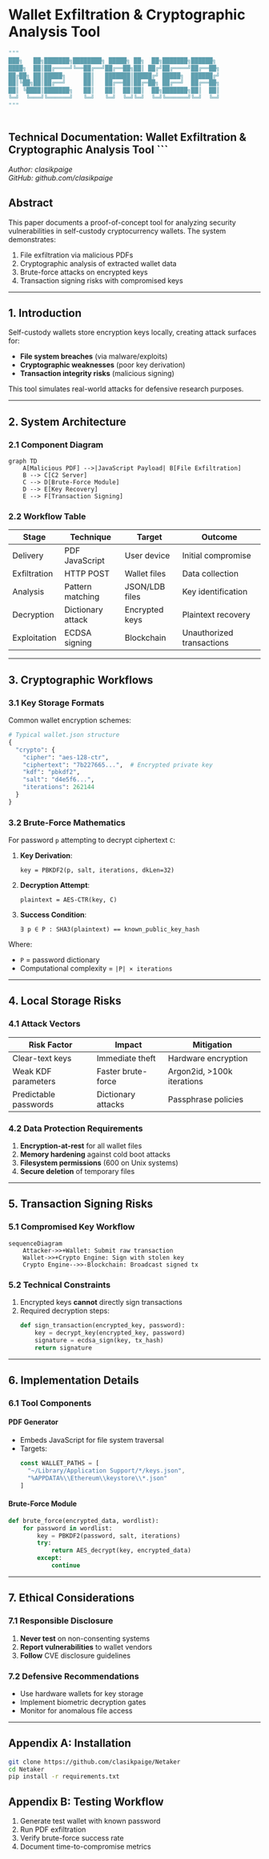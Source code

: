 # Wallet Exfiltration & Cryptographic Analysis Tool

```python
"""
███╗   ██╗███████╗████████╗ █████╗ ██╗  ██╗███████╗██████╗ 
████╗  ██║██╔════╝╚══██╔══╝██╔══██╗██║ ██╔╝██╔════╝██╔══██╗
██╔██╗ ██║█████╗     ██║   ███████║█████╔╝ █████╗  ██████╔╝
██║╚██╗██║██╔══╝     ██║   ██╔══██║██╔═██╗ ██╔══╝  ██╔══██╗
██║ ╚████║███████╗   ██║   ██║  ██║██║  ██╗███████╗██║  ██║
╚═╝  ╚═══╝╚══════╝   ╚═╝   ╚═╝  ╚═╝╚═╝  ╚═╝╚══════╝╚═╝  ╚═╝
"""



```
## Technical Documentation: Wallet Exfiltration & Cryptographic Analysis Tool  ```

*Author: clasikpaige*  
*GitHub: github.com/clasikpaige*  

## **Abstract**  
This paper documents a proof-of-concept tool for analyzing security vulnerabilities in self-custody cryptocurrency wallets. The system demonstrates:  
1. File exfiltration via malicious PDFs  
2. Cryptographic analysis of extracted wallet data  
3. Brute-force attacks on encrypted keys  
4. Transaction signing risks with compromised keys  

---

## **1. Introduction**  
Self-custody wallets store encryption keys locally, creating attack surfaces for:  
- **File system breaches** (via malware/exploits)  
- **Cryptographic weaknesses** (poor key derivation)  
- **Transaction integrity risks** (malicious signing)  

This tool simulates real-world attacks for defensive research purposes.

---

## **2. System Architecture**  

### **2.1 Component Diagram**  
```mermaid
graph TD
    A[Malicious PDF] -->|JavaScript Payload| B[File Exfiltration]
    B --> C[C2 Server]
    C --> D[Brute-Force Module]
    D --> E[Key Recovery]
    E --> F[Transaction Signing]
```

### **2.2 Workflow Table**  

| Stage | Technique | Target | Outcome |
|-------|-----------|--------|---------|
| Delivery | PDF JavaScript | User device | Initial compromise |
| Exfiltration | HTTP POST | Wallet files | Data collection |
| Analysis | Pattern matching | JSON/LDB files | Key identification |
| Decryption | Dictionary attack | Encrypted keys | Plaintext recovery |
| Exploitation | ECDSA signing | Blockchain | Unauthorized transactions |

---

## **3. Cryptographic Workflows**  

### **3.1 Key Storage Formats**  
Common wallet encryption schemes:  

```python
# Typical wallet.json structure
{
  "crypto": {
    "cipher": "aes-128-ctr",
    "ciphertext": "7b227665...",  # Encrypted private key
    "kdf": "pbkdf2",
    "salt": "d4e5f6...",
    "iterations": 262144
  }
}
```

### **3.2 Brute-Force Mathematics**  

For password `p` attempting to decrypt ciphertext `C`:  

1. **Key Derivation**:  
   ```
   key = PBKDF2(p, salt, iterations, dkLen=32)
   ```

2. **Decryption Attempt**:  
   ```
   plaintext = AES-CTR(key, C)
   ```

3. **Success Condition**:  
   ```
   ∃ p ∈ P : SHA3(plaintext) == known_public_key_hash
   ```

Where:  
- `P` = password dictionary  
- Computational complexity = `|P| × iterations`

---

## **4. Local Storage Risks**  

### **4.1 Attack Vectors**  
| Risk Factor | Impact | Mitigation |
|-------------|--------|------------|
| Clear-text keys | Immediate theft | Hardware encryption |
| Weak KDF parameters | Faster brute-force | Argon2id, >100k iterations |
| Predictable passwords | Dictionary attacks | Passphrase policies |

### **4.2 Data Protection Requirements**  
1. **Encryption-at-rest** for all wallet files  
2. **Memory hardening** against cold boot attacks  
3. **Filesystem permissions** (600 on Unix systems)  
4. **Secure deletion** of temporary files  

---

## **5. Transaction Signing Risks**  

### **5.1 Compromised Key Workflow**  
```mermaid
sequenceDiagram
    Attacker->>+Wallet: Submit raw transaction
    Wallet->>+Crypto Engine: Sign with stolen key
    Crypto Engine-->>-Blockchain: Broadcast signed tx
```

### **5.2 Technical Constraints**  
1. Encrypted keys **cannot** directly sign transactions  
2. Required decryption steps:  
   ```python
   def sign_transaction(encrypted_key, password):
       key = decrypt_key(encrypted_key, password)
       signature = ecdsa_sign(key, tx_hash)
       return signature
   ```

---

## **6. Implementation Details**  

### **6.1 Tool Components**  

#### **PDF Generator**  
- Embeds JavaScript for file system traversal  
- Targets:  
  ```javascript
  const WALLET_PATHS = [
    "~/Library/Application Support/*/keys.json",
    "%APPDATA%\\Ethereum\\keystore\\*.json"
  ]
  ```

#### **Brute-Force Module**  
```python
def brute_force(encrypted_data, wordlist):
    for password in wordlist:
        key = PBKDF2(password, salt, iterations)
        try:
            return AES_decrypt(key, encrypted_data)
        except:
            continue
```

---

## **7. Ethical Considerations**  

### **7.1 Responsible Disclosure**  
1. **Never test** on non-consenting systems  
2. **Report vulnerabilities** to wallet vendors  
3. **Follow** CVE disclosure guidelines  

### **7.2 Defensive Recommendations**  
- Use hardware wallets for key storage  
- Implement biometric decryption gates  
- Monitor for anomalous file access  

---

## **Appendix A: Installation**  
```bash
git clone https://github.com/clasikpaige/Netaker
cd Netaker
pip install -r requirements.txt
```

## **Appendix B: Testing Workflow**  
1. Generate test wallet with known password  
2. Run PDF exfiltration  
3. Verify brute-force success rate  
4. Document time-to-compromise metrics
